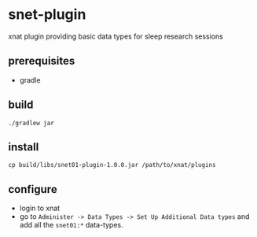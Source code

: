 # snet-plugin
xnat plugin providing basic data types for sleep research sessions

## prerequisites

* gradle

## build

```
./gradlew jar 
```

## install

```
cp build/libs/snet01-plugin-1.0.0.jar /path/to/xnat/plugins
```

## configure

* login to xnat
* go to `Administer -> Data Types -> Set Up Additional Data types` and add all the `snet01:*` data-types.
